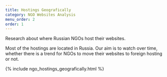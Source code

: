```yaml
---
title: Hostings Geografically
category: NGO Websites Analysis
menu_order: 2
order: 1
---
```


Research about where Russian NGOs host their websites.

Most of the hostings are located in Russia. Our aim is to watch over time, whether there is a trend for NGOs to move their websites to foreign hosting or not.

{% include ngo_hostings_geografically.html %}
